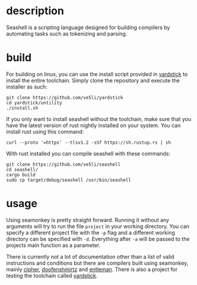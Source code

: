 # description
Seashell is a scripting language designed for building compilers by automating tasks such as tokenizing and parsing.

# build
For building on linux, you can use the install script provided in [yardstick](https://github.com/ve5li/yardstick) to install the entire toolchain. Simply clone the repository and execute the installer as such:
```
git clone https://github.com/ve5li/yardstick
cd yardstick/untility
./install.sh
```

If you only want to install seashell without the toolchain, make sure that you have the latest version of rust nightly installed on your system. You can install rust using this command:
```
curl --proto '=https' --tlsv1.2 -sSf https://sh.rustup.rs | sh
```
With rust installed you can compile seashell with these commands:
```
git clone https://github.com/ve5li/seashell
cd seashell/
cargo build
sudo cp target/debug/seashell /usr/bin/seashell
```

# usage
Using seamonkey is pretty straight forward. Running it without any arguments will try to run the file ```project``` in your working directory.
You can specify a different project file with the ```-p``` flag and a different working directory can be specified with ```-d```.
Everything after ```-a``` will be passed to the projects main function as a parameter.

There is currently not a lot of documentation other than a list of valid instructions and conditions but there are compilers built using seamonkey, mainly [cipher](https://github.com/ve5li/cipher), [doofenshmirtz](https://github.com/ve5li/doofenshmirtz) and [entleman](https://github.com/ve5li/entleman).
There is also a project for testing the toolchain called [yardstick](https://github.com/ve5li/yardstick).

